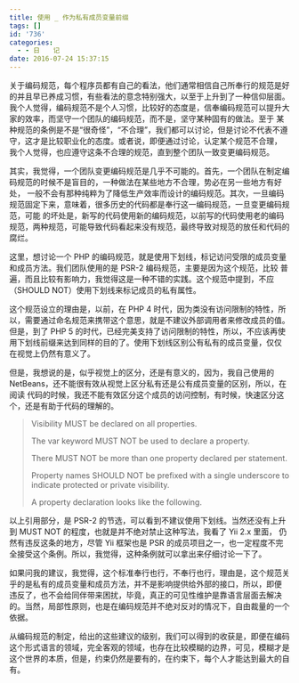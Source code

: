 ```yaml
---
title: 使用 _ 作为私有成员变量前缀
tags: []
id: '736'
categories:
  - - 日　　记
date: 2016-07-24 15:37:15
---
```


关于编码规范，每个程序员都有自己的看法，他们通常相信自己所奉行的规范是好的并且早已养成习惯，有些看法的意念特别强大，以至于上升到了一种信仰层面。
我个人觉得，编码规范不是个人习惯，比较好的态度是，信奉编码规范可以提升大家的效率，而坚守一个团队的编码规范，而不是，坚守某种固有的做法。至于
某种规范的条例是不是“很奇怪”，“不合理”，我们都可以讨论，但是讨论不代表不遵守，这才是比较职业化的态度。或者说，即便通过讨论，认定某个规范不合理，
我个人觉得，也应遵守这条不合理的规范，直到整个团队一致变更编码规范。
<!-- more -->
其实，我觉得，一个团队变更编码规范是几乎不可能的。首先，一个团队在制定编码规范的时候不是盲目的，一种做法在某些地方不合理，势必在另一些地方有好处，
一般不会有那种纯粹为了降低生产效率而设计的编码规范。其次，一旦编码规范固定下来，意味着，很多历史的代码都是奉行这一编码规范，一旦变更编码规范，可能
的坏处是，新写的代码使用新的编码规范，以前写的代码使用老的编码规范，两种规范，可能导致代码看起来没有规范，最终导致对规范的放任和代码的腐烂。

这里，想讨论一个 PHP 的编码规范，就是使用下划线，标记访问受限的成员变量和成员方法。我们团队使用的是 PSR-2 编码规范，主要是因为这个规范，比较
普遍，而且比较有影响力，我觉得这是一种不错的实践。这个规范中提到，不应（SHOULD NOT）使用下划线来标记成员的私有属性。

这个规范设立的理由是，以前，在 PHP 4 时代，因为类没有访问限制的特性，所以，需要通过命名规范来携带这个意思，就是不建议外部调用者来修改成员的值。
但是，到了 PHP 5 的时代，已经完美支持了访问限制的特性，所以，不应该再使用下划线前缀来达到同样的目的了。使用下划线区别公有私有的成员变量，仅仅
在视觉上仍然有意义了。

但是，我想说的是，似乎视觉上的区分，还是有意义的，因为，我自己使用的 NetBeans，还不能很有效从视觉上区分私有还是公有成员变量的区别，所以，在阅读
代码的时候，我还不能有效区分这个成员的访问控制，有时候，快速区分这个，还是有助于代码的理解的。

> Visibility MUST be declared on all properties.
> 
> The var keyword MUST NOT be used to declare a property.
> 
> There MUST NOT be more than one property declared per statement.
> 
> Property names SHOULD NOT be prefixed with a single underscore to indicate protected or private visibility.
> 
> A property declaration looks like the following.

以上引用部分，是 PSR-2 的节选，可以看到不建议使用下划线。当然还没有上升到 MUST NOT 的程度，也就是并不绝对禁止这种写法，我看了 Yii 2.x 里面，
仍然有违反这条的地方，尽管 Yii 框架也是 PSR 的成员项目之一，也一定程度不完全接受这个条例。所以，我觉得，这种条例就可以拿出来仔细讨论一下了。

如果问我的建议，我觉得，这个标准奉行也行，不奉行也行，理由是，这个规范关乎的是私有的成员变量和成员方法，并不是影响提供给外部的接口，所以，即便
违反了，也不会给同伴带来困扰，毕竟，真正的可见性维护是靠语言层面去解决的。当然，局部性原则，也是在编码规范并不绝对反对的情况下，自由裁量的一个
依据。

从编码规范的制定，给出的这些建议的级别，我们可以得到的收获是，即便在编码这个形式语言的领域，完全客观的领域，也存在比较模糊的边界，可见，模糊才是
这个世界的本质，但是，约束仍然是要有的，在约束下，每个人才能达到最大的自有。